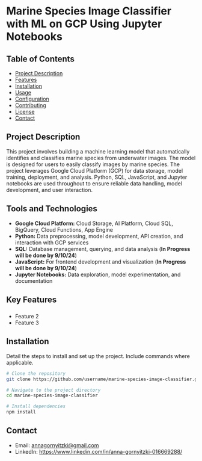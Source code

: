 # Marine Species Image Classifier with ML on GCP Using Jupyter Notebooks

## Table of Contents
- [Project Description](#projectdescription)
- [Features](#features)
- [Installation](#installation)
- [Usage](#usage)
- [Configuration](#configuration)
- [Contributing](#contributing)
- [License](#license)
- [Contact](#contact)

## Project Description
This project involves building a machine learning model that automatically identifies and classifies marine species from underwater images. The model is designed for users to easily classify images by marine species. The project leverages Google Cloud Platform (GCP) for data storage, model training, deployment, and analysis. Python, SQL, JavaScript, and Jupyter notebooks are used throughout to ensure reliable data handling, model development, and user interaction.

## Tools and Technologies
- **Google Cloud Platform:**
  Cloud Storage, AI Platform, Cloud SQL, BigQuery, Cloud Functions, App Engine
- **Python:**
  Data preprocessing, model development, API creation, and interaction with GCP services
- **SQL:**
  Database management, querying, and data analysis (**In Progress will be done by 9/10/24**)
- **JavaScript:**
  For frontend development and visualization  (**In Progress will be done by 9/10/24**)
- **Jupyter Notebooks:**
  Data exploration, model experimentation, and documentation
  
## Key Features
### 
- Feature 2
- Feature 3

## Installation
Detail the steps to install and set up the project. Include commands where applicable.


```bash
# Clone the repository
git clone https://github.com/username/marine-species-image-classifier.git

# Navigate to the project directory
cd marine-species-image-classifier

# Install dependencies
npm install
```
## Contact
- Email: annagornyitzki@gmail.com
- LinkedIn: https://www.linkedin.com/in/anna-gornyitzki-016669288/
